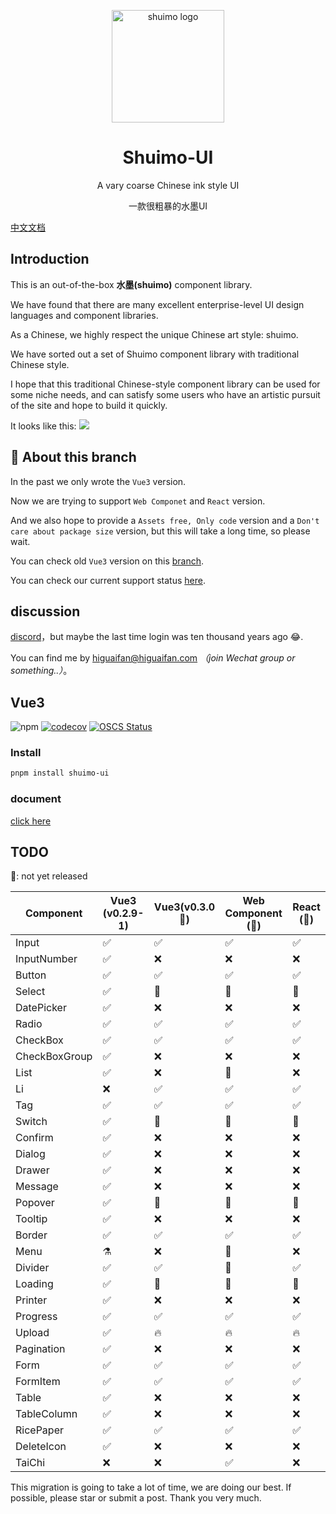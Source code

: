 <p align="center">
  <a href="https://shuimo.janghood.com" target="_blank" rel="noopener noreferrer">
    <img width="180" src="https://raw.githubusercontent.com/janghood/shuimo-ui/main/assets/icons/logo.svg" 
        alt="shuimo logo">
  </a>
</p>
<h1 align="center">Shuimo-UI</h1>

<p align="center">A vary coarse Chinese ink style UI</p>
<p align="center">一款很粗暴的水墨UI</p>

[中文文档](https://github.com/janghood/shuimo-ui/blob/main/assets/README/README.zh.md)

## Introduction

This is an out-of-the-box **水墨(shuimo)** component library.

We have found that there are many excellent enterprise-level UI design languages and component libraries.

As a Chinese, we highly respect the unique Chinese art style: shuimo.

We have sorted out a set of Shuimo component library with traditional Chinese style.

I hope that this traditional Chinese-style component library can be used for some niche needs, and can satisfy some
users who have an artistic pursuit of the site and hope to build it quickly.

It looks like this:
<img src="https://github.com/janghood/shuimo-ui/blob/main/assets/img/example.png?raw=true">

## 🚧 About this branch

In the past we only wrote the `Vue3` version.

Now we are trying to support `Web Componet` and `React` version.

And we also hope to provide a `Assets free, Only code` version and a `Don't care about package size` version,
but this will take a long time, so please wait.

You can check old `Vue3` version on this [branch](https://github.com/janghood/shuimo-ui/tree/vue).

You can check our current support status [here](https://github.com/janghood/shuimo-ui/tree/main#TODO).

## discussion

[discord](https://discord.gg/xy3BenWvYj)，but maybe the last time login was ten thousand years ago 😂.

You can find me by <a href="mailto:higuaifan@higuaifan.com">higuaifan@higuaifan.com</a>  _（join Wechat group or something..）_。

## Vue3

![npm](https://img.shields.io/npm/v/shuimo-ui?color=%23c50315&style=flat-square)
[![codecov](https://codecov.io/gh/janghood/shuimo-ui/branch/master/graph/badge.svg?token=JYTSFCTMZD)](https://codecov.io/gh/janghood/shuimo-ui)
[![OSCS Status](https://www.oscs1024.com/platform/badge/janghood/shuimo-ui.svg?size=small)](https://www.oscs1024.com/project/janghood/shuimo-ui?ref=badge_small)

### Install

```bash
pnpm install shuimo-ui
```
### document

[click here](https://shuimo.janghood.com)

## TODO

🚧: not yet released

| Component     | Vue3 (v0.2.9-1) | Vue3(v0.3.0 🚧) | Web Component (🚧) | React (🚧) |
|---------------|-----------------|-----------------|--------------------|------------|
| Input         | ✅               | ✅               | ✅                  | ✅          |
| InputNumber   | ✅               | ❌               | ❌                  | ❌          |
| Button        | ✅               | ✅               | ✅                  | ✅          |
| Select        | ✅               | 🚧️             | 🚧️                | 🚧️        |
| DatePicker    | ✅               | ❌               | ❌                  | ❌          |
| Radio         | ✅               | ✅               | ✅                  | ✅          |
| CheckBox      | ✅               | ✅               | ✅                  | ✅          |
| CheckBoxGroup | ✅               | ❌               | ❌                  | ❌          |
| List          | ✅               | ❌               | 🚧️                | ❌          |
| Li            | ❌               | ✅               | ✅                  | ✅          |
| Tag           | ✅               | ✅               | ✅                  | ✅          |
| Switch        | ✅               | 🚧️             | 🚧️                | 🚧️        |
| Confirm       | ✅               | ❌               | ❌                  | ❌          |
| Dialog        | ✅               | ❌               | ❌                  | ❌          |
| Drawer        | ✅               | ❌               | ❌                  | ❌          |
| Message       | ✅               | ❌               | ❌                  | ❌          |
| Popover       | ✅               | 🚧              | 🚧                 | 🚧         |
| Tooltip       | ✅               | ❌               | ❌                  | ❌          |
| Border        | ✅               | ✅               | ✅                  | ✅          |
| Menu          | ⚗️              | ❌               | 🚧️                | ❌          |
| Divider       | ✅               | ✅               | 🚧                 | ✅          |
| Loading       | ✅               | 🚧              | 🚧                 | 🚧         |
| Printer       | ✅               | ❌               | ❌                  | ❌          |
| Progress      | ✅               | ✅               | ✅                  | ✅          |
| Upload        | ✅               | 🔥              | 🔥                 | 🔥         |
| Pagination    | ✅               | ❌               | ❌                  | ❌          |
| Form          | ✅               | ✅               | ✅                  | ✅          |
| FormItem      | ✅               | ✅               | ✅                  | ✅          |
| Table         | ✅               | ❌               | ❌                  | ❌          |
| TableColumn   | ✅               | ❌               | ❌                  | ❌          |
| RicePaper     | ✅               | ✅               | ✅                  | ✅          |
| DeleteIcon    | ✅               | ❌               | ❌                  | ❌          |
| TaiChi        | ❌               | ❌               | ✅                  | ❌          |

This migration is going to take a lot of time, we are doing our best. If possible, please star or submit a post. Thank you very much.
